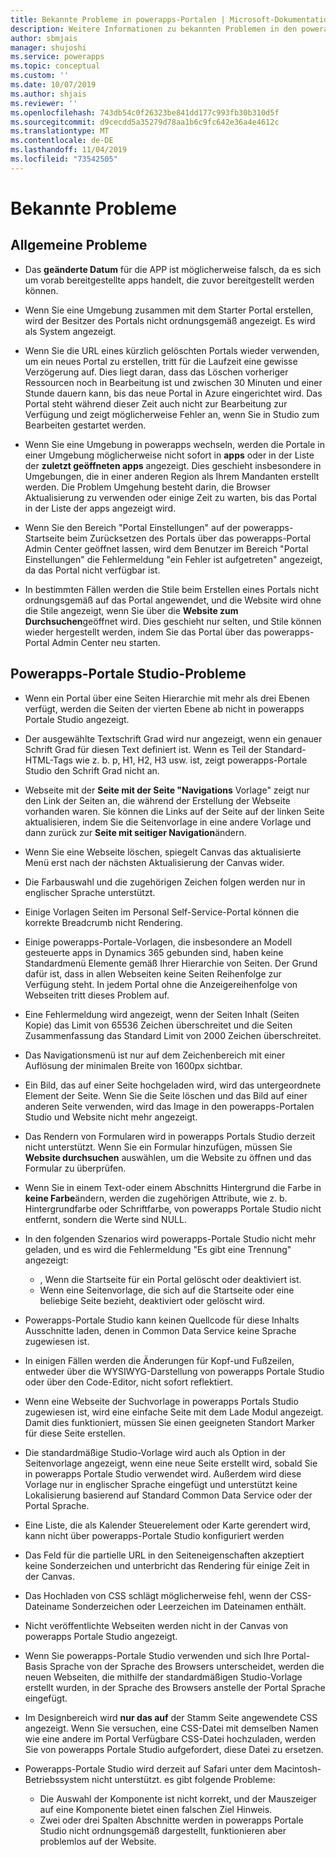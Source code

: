 ```yaml
---
title: Bekannte Probleme in powerapps-Portalen | Microsoft-Dokumentation
description: Weitere Informationen zu bekannten Problemen in den powerapps-Portalen
author: sbmjais
manager: shujoshi
ms.service: powerapps
ms.topic: conceptual
ms.custom: ''
ms.date: 10/07/2019
ms.author: shjais
ms.reviewer: ''
ms.openlocfilehash: 743db54c0f26323be841dd177c993fb30b310d5f
ms.sourcegitcommit: d9cecdd5a35279d78aa1b6c9fc642e36a4e4612c
ms.translationtype: MT
ms.contentlocale: de-DE
ms.lasthandoff: 11/04/2019
ms.locfileid: "73542505"
---
```

# <a name="known-issues"></a>Bekannte Probleme


## <a name="general-issues"></a>Allgemeine Probleme

- Das **geänderte Datum** für die APP ist möglicherweise falsch, da es sich um vorab bereitgestellte apps handelt, die zuvor bereitgestellt werden können.

- Wenn Sie eine Umgebung zusammen mit dem Starter Portal erstellen, wird der Besitzer des Portals nicht ordnungsgemäß angezeigt. Es wird als System angezeigt.

- Wenn Sie die URL eines kürzlich gelöschten Portals wieder verwenden, um ein neues Portal zu erstellen, tritt für die Laufzeit eine gewisse Verzögerung auf. Dies liegt daran, dass das Löschen vorheriger Ressourcen noch in Bearbeitung ist und zwischen 30 Minuten und einer Stunde dauern kann, bis das neue Portal in Azure eingerichtet wird. Das Portal steht während dieser Zeit auch nicht zur Bearbeitung zur Verfügung und zeigt möglicherweise Fehler an, wenn Sie in Studio zum Bearbeiten gestartet werden.

- Wenn Sie eine Umgebung in powerapps wechseln, werden die Portale in einer Umgebung möglicherweise nicht sofort in **apps** oder in der Liste der **zuletzt geöffneten apps** angezeigt. Dies geschieht insbesondere in Umgebungen, die in einer anderen Region als Ihrem Mandanten erstellt werden. Die Problem Umgehung besteht darin, die Browser Aktualisierung zu verwenden oder einige Zeit zu warten, bis das Portal in der Liste der apps angezeigt wird.

- Wenn Sie den Bereich "Portal Einstellungen" auf der powerapps-Startseite beim Zurücksetzen des Portals über das powerapps-Portal Admin Center geöffnet lassen, wird dem Benutzer im Bereich "Portal Einstellungen" die Fehlermeldung "ein Fehler ist aufgetreten" angezeigt, da das Portal nicht verfügbar ist.

- In bestimmten Fällen werden die Stile beim Erstellen eines Portals nicht ordnungsgemäß auf das Portal angewendet, und die Website wird ohne die Stile angezeigt, wenn Sie über die **Website zum Durchsuchen**geöffnet wird. Dies geschieht nur selten, und Stile können wieder hergestellt werden, indem Sie das Portal über das powerapps-Portal Admin Center neu starten.

## <a name="powerapps-portals-studio-issues"></a>Powerapps-Portale Studio-Probleme

- Wenn ein Portal über eine Seiten Hierarchie mit mehr als drei Ebenen verfügt, werden die Seiten der vierten Ebene ab nicht in powerapps Portale Studio angezeigt.

- Der ausgewählte Textschrift Grad wird nur angezeigt, wenn ein genauer Schrift Grad für diesen Text definiert ist. Wenn es Teil der Standard-HTML-Tags wie z. b. p, H1, H2, H3 usw. ist, zeigt powerapps-Portale Studio den Schrift Grad nicht an.

- Webseite mit der **Seite mit der Seite "Navigations** Vorlage" zeigt nur den Link der Seiten an, die während der Erstellung der Webseite vorhanden waren. Sie können die Links auf der Seite auf der linken Seite aktualisieren, indem Sie die Seitenvorlage in eine andere Vorlage und dann zurück zur **Seite mit seitiger Navigation**ändern.

- Wenn Sie eine Webseite löschen, spiegelt Canvas das aktualisierte Menü erst nach der nächsten Aktualisierung der Canvas wider.

- Die Farbauswahl und die zugehörigen Zeichen folgen werden nur in englischer Sprache unterstützt.

- Einige Vorlagen Seiten im Personal Self-Service-Portal können die korrekte Breadcrumb nicht Rendering.

- Einige powerapps-Portale-Vorlagen, die insbesondere an Modell gesteuerte apps in Dynamics 365 gebunden sind, haben keine Standardmenü Elemente gemäß Ihrer Hierarchie von Seiten. Der Grund dafür ist, dass in allen Webseiten keine Seiten Reihenfolge zur Verfügung steht. In jedem Portal ohne die Anzeigereihenfolge von Webseiten tritt dieses Problem auf.

- Eine Fehlermeldung wird angezeigt, wenn der Seiten Inhalt (Seiten Kopie) das Limit von 65536 Zeichen überschreitet und die Seiten Zusammenfassung das Standard Limit von 2000 Zeichen überschreitet.

- Das Navigationsmenü ist nur auf dem Zeichenbereich mit einer Auflösung der minimalen Breite von 1600px sichtbar.

- Ein Bild, das auf einer Seite hochgeladen wird, wird das untergeordnete Element der Seite. Wenn Sie die Seite löschen und das Bild auf einer anderen Seite verwenden, wird das Image in den powerapps-Portalen Studio und Website nicht mehr angezeigt.

- Das Rendern von Formularen wird in powerapps Portals Studio derzeit nicht unterstützt. Wenn Sie ein Formular hinzufügen, müssen Sie **Website durchsuchen** auswählen, um die Website zu öffnen und das Formular zu überprüfen.

- Wenn Sie in einem Text-oder einem Abschnitts Hintergrund die Farbe in **keine Farbe**ändern, werden die zugehörigen Attribute, wie z. b. Hintergrundfarbe oder Schriftfarbe, von powerapps Portale Studio nicht entfernt, sondern die Werte sind NULL.

- In den folgenden Szenarios wird powerapps-Portale Studio nicht mehr geladen, und es wird die Fehlermeldung "Es gibt eine Trennung" angezeigt:
    - , Wenn die Startseite für ein Portal gelöscht oder deaktiviert ist.
    - Wenn eine Seitenvorlage, die sich auf die Startseite oder eine beliebige Seite bezieht, deaktiviert oder gelöscht wird.

- Powerapps-Portale Studio kann keinen Quellcode für diese Inhalts Ausschnitte laden, denen in Common Data Service keine Sprache zugewiesen ist.

- In einigen Fällen werden die Änderungen für Kopf-und Fußzeilen, entweder über die WYSIWYG-Darstellung von powerapps Portale Studio oder über den Code-Editor, nicht sofort reflektiert.

- Wenn eine Webseite der Suchvorlage in powerapps Portals Studio zugewiesen ist, wird eine einfache Seite mit dem Lade Modul angezeigt. Damit dies funktioniert, müssen Sie einen geeigneten Standort Marker für diese Seite erstellen.

- Die standardmäßige Studio-Vorlage wird auch als Option in der Seitenvorlage angezeigt, wenn eine neue Seite erstellt wird, sobald Sie in powerapps Portale Studio verwendet wird. Außerdem wird diese Vorlage nur in englischer Sprache eingefügt und unterstützt keine Lokalisierung basierend auf Standard Common Data Service oder der Portal Sprache.

- Eine Liste, die als Kalender Steuerelement oder Karte gerendert wird, kann nicht über powerapps-Portale Studio konfiguriert werden

- Das Feld für die partielle URL in den Seiteneigenschaften akzeptiert keine Sonderzeichen und unterbricht das Rendering für einige Zeit in der Canvas. 

- Das Hochladen von CSS schlägt möglicherweise fehl, wenn der CSS-Dateiname Sonderzeichen oder Leerzeichen im Dateinamen enthält.

- Nicht veröffentlichte Webseiten werden nicht in der Canvas von powerapps Portale Studio angezeigt.

- Wenn Sie powerapps-Portale Studio verwenden und sich Ihre Portal-Basis Sprache von der Sprache des Browsers unterscheidet, werden die neuen Webseiten, die mithilfe der standardmäßigen Studio-Vorlage erstellt wurden, in der Sprache des Browsers anstelle der Portal Sprache eingefügt.

- Im Designbereich wird **nur das auf** der Stamm Seite angewendete CSS angezeigt. Wenn Sie versuchen, eine CSS-Datei mit demselben Namen wie eine andere im Portal Verfügbare CSS-Datei hochzuladen, werden Sie von powerapps Portale Studio aufgefordert, diese Datei zu ersetzen.

- Powerapps-Portale Studio wird derzeit auf Safari unter dem Macintosh-Betriebssystem nicht unterstützt. es gibt folgende Probleme:
    - Die Auswahl der Komponente ist nicht korrekt, und der Mauszeiger auf eine Komponente bietet einen falschen Ziel Hinweis.
    - Zwei oder drei Spalten Abschnitte werden in powerapps Portale Studio nicht ordnungsgemäß dargestellt, funktionieren aber problemlos auf der Website.


